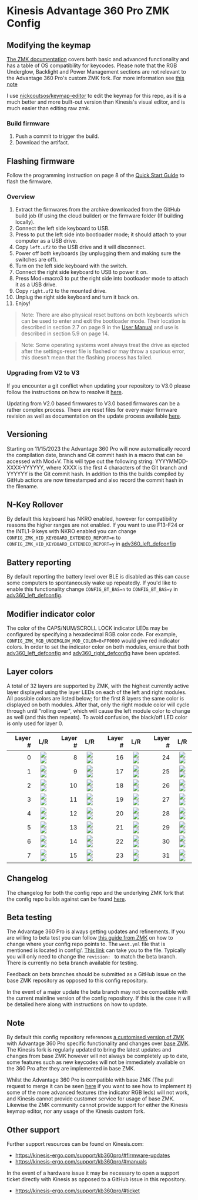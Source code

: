 # Kinesis Advantage 360 Pro ZMK Config

## Modifying the keymap

[The ZMK documentation](https://zmk.dev/docs) covers both basic and advanced functionality and has a table of OS compatibility for keycodes. Please note that the RGB Underglow, Backlight and Power Management sections are not relevant to the Advantage 360 Pro's custom ZMK fork. For more information see [this note](#note)

I use [nickcoutsos/keymap-editor](https://nickcoutsos.github.io/keymap-editor/) to edit the keymap for this repo, as it is a much better and more built-out version than Kinesis's visual editor, and is much easier than editing raw zmk.

### Build firmware

1. Push a commit to trigger the build.
2. Download the artifact.

## Flashing firmware

Follow the programming instruction on page 8 of the [Quick Start Guide](https://kinesis-ergo.com/wp-content/uploads/Advantage360-Professional-QSG-v8-25-22.pdf) to flash the firmware.

### Overview

1. Extract the firmwares from the archive downloaded from the GitHub build job (If using the cloud builder) or the firmware folder (If building locally).
1. Connect the left side keyboard to USB.
1. Press  to put the left side into bootloader mode; it should attach to your computer as a USB drive.
1. Copy `left.uf2` to the USB drive and it will disconnect.
1. Power off both keyboards (by unplugging them and making sure the switches are off).
1. Turn on the left side keyboard with the switch.
1. Connect the right side keyboard to USB to power it on.
1. Press Mod+macro3 to put the right side into bootloader mode to attach it as a USB drive.
1. Copy `right.uf2` to the mounted drive.
1. Unplug the right side keyboard and turn it back on.
1. Enjoy!

> Note: There are also physical reset buttons on both keyboards which can be used to enter and exit the bootloader mode. Their location is described in section 2.7 on page 9 in the [User Manual](https://kinesis-ergo.com/wp-content/uploads/Advantage360-ZMK-KB360-PRO-Users-Manual-v3-10-23.pdf) and use is described in section 5.9 on page 14. 

> Note: Some operating systems wont always treat the drive as ejected after the settings-reset file is flashed or may throw a spurious error, this doesn't mean that the flashing process has failed.

### Upgrading from V2 to V3

If you encounter a git conflict when updating your repository to V3.0 please follow the instructions on how to resolve it [here](UPGRADE.md).

Updating from V2.0 based firmwares to V3.0 based firmwares can be a rather complex process. There are reset files for every major firmware revision as well as documentation on the update process available [here](https://kinesis-ergo.com/support/kb360pro/#firmware-updates).

## Versioning

Starting on 11/15/2023 the Advantage 360 Pro will now automatically record the compilation date, branch and Git commit hash in a macro that can be accessed with Mod+V. This will type out the following string: YYYYMMDD-XXXX-YYYYYY, where XXXX is the first 4 characters of the Git branch and YYYYYY is the Git commit hash. In addition to this the builds compiled by GitHub actions are now timestamped and also record the commit hash in the filename. 

## N-Key Rollover

By default this keyboard has NKRO enabled, however for compatibility reasons the higher ranges are not enabled. If you want to use F13-F24 or the INTL1-9 keys with NKRO enabled you can change `CONFIG_ZMK_HID_KEYBOARD_EXTENDED_REPORT=n` to `CONFIG_ZMK_HID_KEYBOARD_EXTENDED_REPORT=y` in [adv360_left_defconfig](/config/boards/arm/adv360/adv360_left_defconfig#L65)

## Battery reporting

By default reporting the battery level over BLE is disabled as this can cause some computers to spontaneously wake up repeatedly. If you'd like to enable this functionality change `CONFIG_BT_BAS=n` to  `CONFIG_BT_BAS=y` in [adv360_left_defconfig](/config/boards/arm/adv360/adv360_left_defconfig#L58).

## Modifier indicator color

The color of the CAPS/NUM/SCROLL LOCK indicator LEDs may be configured by specifying a hexadecimal RGB color code. For example, `CONFIG_ZMK_RGB_UNDERGLOW_MOD_COLOR=0xFF0000` would give red indicator colors. In order to set the indicator color on both modules, ensure that both [adv360_left_defconfig](/config/boards/arm/adv360/adv360_left_defconfig) and [adv360_right_defconfig](/config/boards/arm/adv360/adv360_right_defconfig) have been updated.

## Layer colors

A total of 32 layers are supported by ZMK, with the highest currently active layer displayed using the layer LEDs on each of the left and right modules. All possible colors are listed below; for the first 8 layers the same color is displayed on both modules. After that, only the right module color will cycle through until "rolling over", which will cause the left module color to change as well (and this then repeats). To avoid confusion, the black/off LED color is only used for layer 0.

| Layer # | L/R | Layer # | L/R | Layer # | L/R | Layer # | L/R |
| ---: | :---: | ---: | :---: | ---: | :---: | ---: | :---: |
| 0 | <img valign='middle' src='assets/swatches/000000.svg'/> <img valign='middle' src='assets/swatches/000000.svg'/> | 8 | <img valign='middle' src='assets/swatches/FFFFFF.svg'/> <img valign='middle' src='assets/swatches/0000FF.svg'/> | 16 | <img valign='middle' src='assets/swatches/0000FF.svg'/> <img valign='middle' src='assets/swatches/FF0000.svg'/> | 24 | <img valign='middle' src='assets/swatches/00FF00.svg'/> <img valign='middle' src='assets/swatches/00FFFF.svg'/> |
| 1 | <img valign='middle' src='assets/swatches/FFFFFF.svg'/> <img valign='middle' src='assets/swatches/FFFFFF.svg'/> | 9 | <img valign='middle' src='assets/swatches/FFFFFF.svg'/> <img valign='middle' src='assets/swatches/00FF00.svg'/> | 17 | <img valign='middle' src='assets/swatches/0000FF.svg'/> <img valign='middle' src='assets/swatches/FF00FF.svg'/> | 25 | <img valign='middle' src='assets/swatches/00FF00.svg'/> <img valign='middle' src='assets/swatches/FFFF00.svg'/> |
| 2 | <img valign='middle' src='assets/swatches/0000FF.svg'/> <img valign='middle' src='assets/swatches/0000FF.svg'/> | 10 | <img valign='middle' src='assets/swatches/FFFFFF.svg'/> <img valign='middle' src='assets/swatches/FF0000.svg'/> | 18 | <img valign='middle' src='assets/swatches/0000FF.svg'/> <img valign='middle' src='assets/swatches/00FFFF.svg'/> | 26 | <img valign='middle' src='assets/swatches/FF0000.svg'/> <img valign='middle' src='assets/swatches/FFFFFF.svg'/> |
| 3 | <img valign='middle' src='assets/swatches/00FF00.svg'/> <img valign='middle' src='assets/swatches/00FF00.svg'/> | 11 | <img valign='middle' src='assets/swatches/FFFFFF.svg'/> <img valign='middle' src='assets/swatches/FF00FF.svg'/> | 19 | <img valign='middle' src='assets/swatches/0000FF.svg'/> <img valign='middle' src='assets/swatches/FFFF00.svg'/> | 27 | <img valign='middle' src='assets/swatches/FF0000.svg'/> <img valign='middle' src='assets/swatches/0000FF.svg'/> |
| 4 | <img valign='middle' src='assets/swatches/FF0000.svg'/> <img valign='middle' src='assets/swatches/FF0000.svg'/> | 12 | <img valign='middle' src='assets/swatches/FFFFFF.svg'/> <img valign='middle' src='assets/swatches/00FFFF.svg'/> | 20 | <img valign='middle' src='assets/swatches/00FF00.svg'/> <img valign='middle' src='assets/swatches/FFFFFF.svg'/> | 28 | <img valign='middle' src='assets/swatches/FF0000.svg'/> <img valign='middle' src='assets/swatches/00FF00.svg'/> |
| 5 | <img valign='middle' src='assets/swatches/FF00FF.svg'/> <img valign='middle' src='assets/swatches/FF00FF.svg'/> | 13 | <img valign='middle' src='assets/swatches/FFFFFF.svg'/> <img valign='middle' src='assets/swatches/FFFF00.svg'/> | 21 | <img valign='middle' src='assets/swatches/00FF00.svg'/> <img valign='middle' src='assets/swatches/0000FF.svg'/> | 29 | <img valign='middle' src='assets/swatches/FF0000.svg'/> <img valign='middle' src='assets/swatches/FF00FF.svg'/> |
| 6 | <img valign='middle' src='assets/swatches/00FFFF.svg'/> <img valign='middle' src='assets/swatches/00FFFF.svg'/> | 14 | <img valign='middle' src='assets/swatches/0000FF.svg'/> <img valign='middle' src='assets/swatches/FFFFFF.svg'/> | 22 | <img valign='middle' src='assets/swatches/00FF00.svg'/> <img valign='middle' src='assets/swatches/FF0000.svg'/> | 30 | <img valign='middle' src='assets/swatches/FF0000.svg'/> <img valign='middle' src='assets/swatches/00FFFF.svg'/> |
| 7 | <img valign='middle' src='assets/swatches/FFFF00.svg'/> <img valign='middle' src='assets/swatches/FFFF00.svg'/> | 15 | <img valign='middle' src='assets/swatches/0000FF.svg'/> <img valign='middle' src='assets/swatches/00FF00.svg'/> | 23 | <img valign='middle' src='assets/swatches/00FF00.svg'/> <img valign='middle' src='assets/swatches/FF00FF.svg'/> | 31 | <img valign='middle' src='assets/swatches/FF0000.svg'/> <img valign='middle' src='assets/swatches/FFFF00.svg'/> |

## Changelog

The changelog for both the config repo and the underlying ZMK fork that the config repo builds against can be found [here](CHANGELOG.md).

## Beta testing

The Advantage 360 Pro is always getting updates and refinements. If you are willing to beta test you can follow [this guide from ZMK](https://zmk.dev/docs/features/beta-testing#testing-features) on how to change where your config repo points to. The `west.yml` file that is mentioned is located in config/. [This link](config/west.yml) can take you to the file. Typically you will only need to change the `revision: ` to match the beta branch. There is currently no beta branch available for testing.

Feedback on beta branches should be submitted as a GitHub issue on the base ZMK repository as opposed to this config repository.

In the event of a major update the beta branch may not be compatible with the current mainline version of the config repository. If this is the case it will be detailed here along with instructions on how to update.

## Note

By default this config repository references [a customised version of ZMK](https://github.com/ReFil/zmk/tree/adv360-z3.5) with Advantage 360 Pro specific functionality and changes over [base ZMK](https://github.com/zmkfirmware/zmk). The Kinesis fork is regularly updated to bring the latest updates and changes from base ZMK however will not always be completely up to date, some features such as new keycodes will not be immediately available on the 360 Pro after they are implemented in base ZMK.

Whilst the Advantage 360 Pro is compatible with base ZMK (The pull request to merge it can be seen [here](https://github.com/zmkfirmware/zmk/pull/1454) if you want to see how to implement it) some of the more advanced features (the indicator RGB leds) will not work, and Kinesis cannot provide customer service for usage of base ZMK. Likewise the ZMK community cannot provide support for either the Kinesis keymap editor, nor any usage of the Kinesis custom fork.

## Other support

Further support resources can be found on Kinesis.com:

* https://kinesis-ergo.com/support/kb360pro/#firmware-updates
* https://kinesis-ergo.com/support/kb360pro/#manuals

In the event of a hardware issue it may be necessary to open a support ticket directly with Kinesis as opposed to a GitHub issue in this repository.
* https://kinesis-ergo.com/support/kb360pro/#ticket

